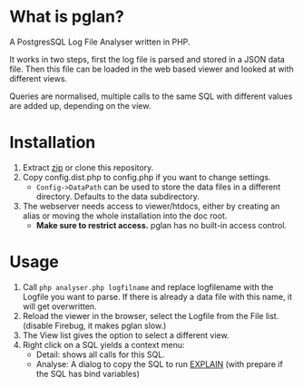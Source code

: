 What is pglan?
====
A PostgresSQL Log File Analyser written in PHP.

It works in two steps, first the log file is parsed and stored in a JSON data file. Then this file can be loaded in the web based viewer and looked at with different views.

Queries are normalised, multiple calls to the same SQL with different values are added up, depending on the view.

Installation
====
1. Extract [zip](https://github.com/andreme/pglan/zipball/master) or clone this repository.
2. Copy config.dist.php to config.php if you want to change settings.
	- `Config->DataPath` can be used to store the data files in a different directory. Defaults to the data subdirectory.
3. The webserver needs access to viewer/htdocs, either by creating an alias or moving the whole installation into the doc root.
	- **Make sure to restrict access.** pglan has no built-in access control.

Usage
====
1. Call `php analyser.php logfilname` and replace logfilename with the Logfile you want to parse. If there is already a data file with this name, it will get overwritten.
2. Reload the viewer in the browser, select the Logfile from the File list. (disable Firebug, it makes pglan slow.)
3. The View list gives the option to select a different view.
4. Right click on a SQL yields a context menu:
	- Detail: shows all calls for this SQL.
	- Analyse: A dialog to copy the SQL to run [EXPLAIN](http://www.postgresql.org/docs/devel/static/sql-explain.html) (with prepare if the SQL has bind variables)